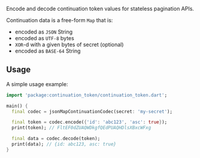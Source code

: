 Encode and decode continuation token values for stateless pagination APIs.

Continuation data is a free-form `Map` that is:

- encoded as `JSON` String
- encoded as `UTF-8` bytes
- `XOR`-d with a given bytes of secret (optional)
- encoded as `BASE-64` String

## Usage

A simple usage example:

```dart
import 'package:continuation_token/continuation_token.dart';

main() {
  final codec = jsonMapContinuationCodec(secret: 'my-secret');

  final token = codec.encode({'id': 'abc123', 'asc': true});
  print(token); // FltEF0dZUAQWDkgfQEdPUAQHDlsXBxcWFxg

  final data = codec.decode(token);
  print(data); // {id: abc123, asc: true}
}
```
